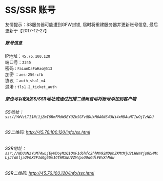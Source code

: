 # SS/SSR 账号 

友情提示：SS服务器可能遭到GFW封锁, 届时将重建服务器并更新账号信息, 最后更新于【2017-12-27】

##### 账号信息
IP地址：`45.76.100.120`  
端口号：`2345`  
密码  : `FaLunDaFaHao@513`  
加密  ：`aes-256-cfb`  
协议  ：`auth_sha1_v4`  
混淆  : `tls1.2_ticket_auth`  

##### 您也可以粘贴SS/SSR地址或通过扫描二维码自动将账号添加到客户端

######  SS地址： `ss://YWVzLTI1Ni1jZmI6RmFMdW5EYUZhSGFvQDUxM0A0NS43Ni4xMDAuMTIwOjIzNDU`   
######  SS二维码:  <a href="http://45.76.100.120/info/ss.html" target="_blank">http://45.76.100.120/info/ss.html</a>

######  SSR地址： `ssr://NDUuNzYuMTAwLjEyMDoyMzQ1OmF1dGhfc2hhMV92NDphZXMtMjU2LWNmYjp0bHMxLjJfdGlja2V0X2F1dGg6Um1GTWRXNUVZVVpoU0dGdlFEVXhNdw`     
######  SSR二维码:  <a href="http://45.76.100.120/info/ssr.html" target="_blank">http://45.76.100.120/info/ssr.html</a>
